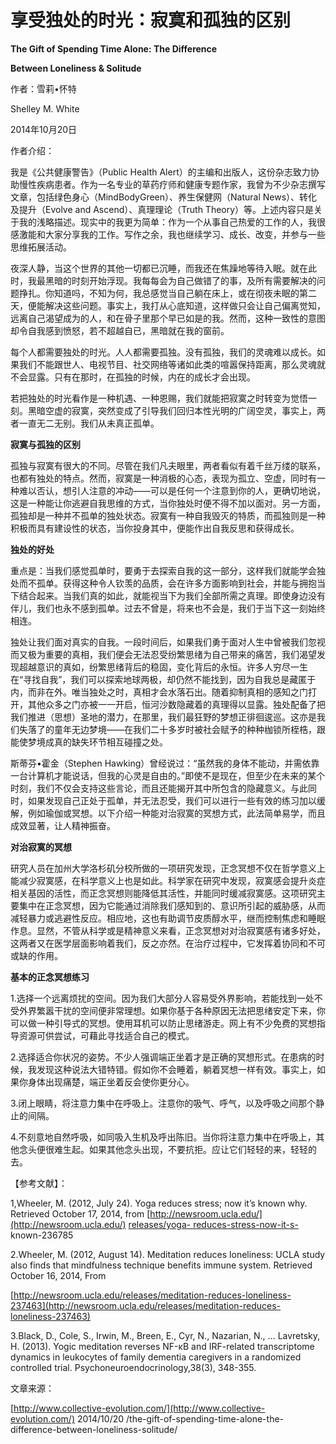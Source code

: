 # 享受独处的时光：寂寞和孤独的区别

**The Gift of Spending Time Alone: The Difference**

**Between Loneliness & Solitude**

作者：雪莉•怀特

Shelley M. White

2014年10月20日

作者介绍：

我是《公共健康警告》（Public Health Alert）的主编和出版人，这份杂志致力协助慢性疾病患者。作为一名专业的草药疗师和健康专题作家，我曾为不少杂志撰写文章，包括绿色身心（MindBodyGreen）、养生保健网（Natural News）、转化及提升（Evolve and Ascend）、真理理论（Truth Theory）等。上述内容只是关于我的浅略描述。现实中的我更为简单：作为一个从事自己热爱的工作的人，我很感激能和大家分享我的工作。写作之余，我也继续学习、成长、改变，并参与一些思维拓展活动。

夜深人静，当这个世界的其他一切都已沉睡，而我还在焦躁地等待入眠。就在此时，我最黑暗的时刻开始浮现。我每每会为自己做错了的事，及所有需要解决的问题挣扎。你知道吗，不知为何，我总感觉当自己躺在床上，或在彻夜未眠的第二天，便能解决这些问题。事实上，我打从心底知道，这样做只会让自己偏离觉知，远离自己渴望成为的人，和在骨子里那个早已如是的我。然而，这种一致性的意图却令自我感到愤怒，若不超越自已，黑暗就在我的窗前。

每个人都需要独处的时光。人人都需要孤独。没有孤独，我们的灵魂难以成长。如果我们不能跟世人、电视节目、社交网络等诸如此类的喧嚣保持距离，那么灵魂就不会显露。只有在那时，在孤独的时候，内在的成长才会出现。

若把独处的时光看作是一种机遇、一种恩赐，我们就能把寂寞之时转变为觉悟一刻。黑暗空虚的寂寞，突然变成了引导我们回归本性光明的广阔空灵，事实上，两者一直无二无别。我们从未真正孤单。

**寂寞与孤独的区别**

孤独与寂寞有很大的不同。尽管在我们凡夫眼里，两者看似有着千丝万缕的联系，也都有独处的特点。然而，寂寞是一种消极的心态，表现为孤立、空虚，同时有一种难以否认，想引人注意的冲动——可以是任何一个注意到你的人，更确切地说，这是一种能让你逃避自我思维的方式，当你独处时便不得不加以面对。另一方面，孤独却是一种并不孤单的独处状态。寂寞有一种自我毁灭的特质，而孤独则是一种积极而具有建设性的状态，当你投身其中，便能作出自我反思和获得成长。

**独处的好处**

重点是：当我们感觉孤单时，要勇于去探索自我的这一部分，这样我们就能学会独处而不孤单。获得这种令人钦羡的品质，会在许多方面影响到社会，并能与拥抱当下结合起来。当我们真的如此，就能视当下为我们全部所需之真理。即使身边没有伴儿，我们也永不感到孤单。过去不曾是，将来也不会是，我们于当下这一刻始终相连。

独处让我们面对真实的自我。一段时间后，如果我们勇于面对人生中曾被我们忽视而又极为重要的真相，我们便会无法忍受纷繁思绪为自己带来的痛苦，我们渴望发现超越意识的真如，纷繁思绪背后的稳固，变化背后的永恒。许多人穷尽一生在“寻找自我”，我们可以探索地球两极，却仍然不能找到，因为自我总是藏匿于内，而非在外。唯当独处之时，真相才会水落石出。随着抑制真相的感知之门打开，其他众多之门亦被一一开启，恒河沙数隐藏着的真理得以显露。独处配备了把我们推进（思想）圣地的潜力，在那里，我们最狂野的梦想正徘徊逡巡。这亦是我们失落了的童年无边梦境――在我们二十多岁时被社会赋予的种种枷锁所桎梏，跟能使梦境成真的缺失环节相互碰撞之处。

斯蒂芬•霍金（Stephen Hawking）曾经说过：“虽然我的身体不能动，并需依靠一台计算机才能说话，但我的心灵是自由的。”即使不是现在，但至少在未来的某个时刻，我们不仅会支持这些言论，而且还能揭开其中所包含的隐藏意义。与此同时，如果发现自己正处于孤单，并无法忍受，我们可以进行一些有效的练习加以缓解，例如瑜伽或冥想。以下介绍一种能对治寂寞的冥想方式，此法简单易学，而且成效显著，让人精神振奋。

**对治寂寞的冥想**

研究人员在加州大学洛杉矶分校所做的一项研究发现，正念冥想不仅在哲学意义上能减少寂寞感，在科学意义上也是如此。科学家在研究中发现，寂寞感会提升炎症相关基因的活性，而正念冥想则能降低其活性，并能同时缓减寂寞感。这项研究主要集中在正念冥想，因为它能通过消除我们感知到的、意识所引起的威胁感，从而减轻暴力或逃避性反应。相应地，这也有助调节皮质醇水平，继而控制焦虑和睡眠作息。显然，不管从科学或是精神意义来看，正念冥想对对治寂寞感有诸多好处，这两者又在医学层面影响着我们，反之亦然。在治疗过程中，它发挥着协同和不可或缺的作用。

**基本的正念冥想练习**

1.选择一个远离烦扰的空间。因为我们大部分人容易受外界影响，若能找到一处不受外界繁嚣干扰的空间便非常理想。如果你基于各种原因无法把思绪安定下来，你可以做一种引导式的冥想。使用耳机可以防止思绪游走。网上有不少免费的冥想指导资源可供尝试，可藉此寻找适合自己的模式。

2.选择适合你状况的姿势。不少人强调端正坐着才是正确的冥想形式。在患病的时候，我发现这种说法大错特错。假如你不会睡着，躺着冥想一样有效。事实上，如果你身体出现痛楚，端正坐着反会使你更分心。

3.闭上眼睛，将注意力集中在呼吸上。注意你的吸气、呼气，以及呼吸之间那个静止的间隔。

4.不刻意地自然呼吸，如同吸入生机及呼出陈旧。当你将注意力集中在呼吸上，其他念头便很难生起。如果其他念头出现，不要抗拒。应让它们轻轻的来，轻轻的去。

【参考文献】：

1,Wheeler, M. \(2012, July 24\). Yoga reduces stress; now it’s known why. Retrieved October 17, 2014, from [http://newsroom.ucla.edu/](http://newsroom.ucla.edu/) [releases/yoga- reduces-stress-now-it-s-](http://newsroom.ucla.edu/releases/yoga)known-236785

2.Wheeler, M. \(2012, August 14\). Meditation reduces loneliness: UCLA study also finds that mindfulness technique benefits immune system. Retrieved October 16, 2014, From

[http://newsroom.ucla.edu/releases/meditation-reduces-loneliness-237463](http://newsroom.ucla.edu/releases/meditation-reduces-loneliness-237463)

3.Black, D., Cole, S., Irwin, M., Breen, E., Cyr, N., Nazarian, N., … Lavretsky, H. \(2013\). Yogic meditation reverses NF-κB and IRF-related transcriptome dynamics in leukocytes of family dementia caregivers in a randomized controlled trial. Psychoneuroendocrinology,38\(3\), 348-355.

文章来源：

[http://www.collective-evolution.com/](http://www.collective-evolution.com/) 2014/10/20 /the-gift-of-spending-time-alone-the-difference-between-loneliness-solitude/

